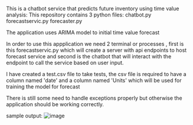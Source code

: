 This is a chatbot service that predicts future inventory using time value analysis:
This repository contains 3 python files:
chatbot.py
forecastservic.py
forecaster.py

The application uses ARIMA model to initial time value forecast

In order to use this appplication we need 2 terminal or processes , first is this forecastservic.py which will create a server with api endpoints to host forecast service and second is the chatbot that will interact with the endpoint to call the service based on user input.

I have created a test.csv file to take tests, the csv file is required to have a column named 'date' and a column named 'Units' which will be used for training the model for forecast

There is still some need to handle exceptions properly but otherwise the application should be working correctly. 



sample output:
![image](https://github.com/GenzBoss/inventory-forecast/assets/99097730/7fb45a05-be7a-41c1-b2c2-7b443148207c)

